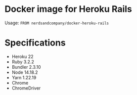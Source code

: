 # Docker image for Heroku Rails

Usage: `FROM nerdsandcompany/docker-heroku-rails`

# Specifications

* Heroku 22
* Ruby 3.2.2
* Bundler 2.3.10
* Node 14.18.2
* Yarn 1.22.19
* Chrome
* ChromeDriver
